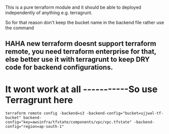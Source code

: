 This is a pure terraform module and it should be able to deployed independently of anything e.g. terragrunt.

So for that reason don't keep the bucket name in the backend file rather use the command

## HAHA new terraform doesnt support terraform remote, you need terraform enterprise for that, else better use it with terragrunt to keep DRY code for backend configurations.

# It wont work at all -----------So use Terragrunt here 

`terraform remote config -backend=s3 -backend-config="bucket=ujjwal-tf-bucket" backend-config="key=awsinfra/tfstate/components/vpc/vpc.tfstate" -backend-config="region=ap-south-1"`

